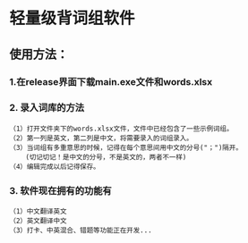 # 轻量级背词组软件
## 使用方法：
### 1.在release界面下载main.exe文件和words.xlsx
### 2. 录入词库的方法
    （1）打开文件夹下的words.xlsx文件，文件中已经包含了一些示例词组。
	（2）第一列是英文，第二列是中文，将需要录入的词组录入。
	（3）当词组有多重意思的时候，记得在每个意思间用中文的分号("；")隔开。
        (切记切记！是中文的分号，不是英文的，两者不一样)
	（4）编辑完成以后记得保存。
### 3. 软件现在拥有的功能有
	（1）中文翻译英文
	（2）英文翻译中文
	（3）打卡、中英混合、错题等功能正在开发...


